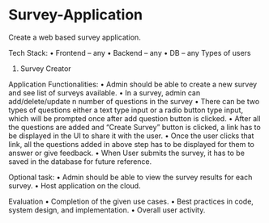 # Survey-Application
 
Create a web based survey application. 

Tech Stack: 
•	Frontend – any
•	Backend – any
•	DB – any
Types of users
   1. Survey Creator 
  
Application Functionalities:
•	Admin should be able to create a new survey and see list of surveys available.
•	In a survey, admin can add/delete/update n number of questions in the survey
•	There can be two types of questions either a text type input or a radio button type input, which will be prompted once after add question button is clicked.
•	After all the questions are added and “Create Survey” button is clicked, a link has to be displayed in the UI to share it with the user.
•	Once the user clicks that link, all the questions added in above step has to be displayed for them to answer or give feedback.
•	When User submits the survey, it has to be saved in the database for future reference.

Optional task:
•	Admin should be able to view the survey results for each survey.
•	Host application on the cloud.

Evaluation
•	Completion of the given use cases.
•	Best practices in code, system design, and implementation.
•	Overall user activity.

